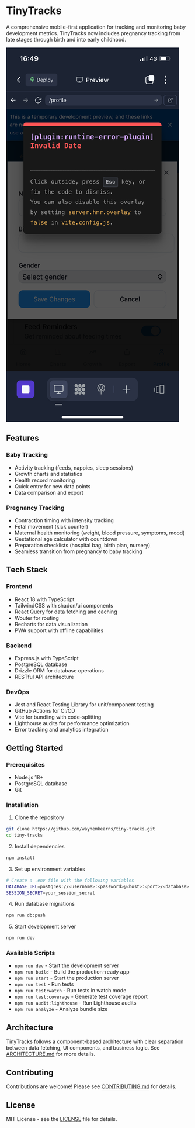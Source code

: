 # TinyTracks

A comprehensive mobile-first application for tracking and monitoring baby development metrics. TinyTracks now includes pregnancy tracking from late stages through birth and into early childhood.

![TinyTracks Logo](attached_assets/IMG_6380_1751989794081.png)

## Features

### Baby Tracking
- Activity tracking (feeds, nappies, sleep sessions)
- Growth charts and statistics
- Health record monitoring
- Quick entry for new data points
- Data comparison and export

### Pregnancy Tracking
- Contraction timing with intensity tracking
- Fetal movement (kick counter)
- Maternal health monitoring (weight, blood pressure, symptoms, mood)
- Gestational age calculator with countdown
- Preparation checklists (hospital bag, birth plan, nursery)
- Seamless transition from pregnancy to baby tracking

## Tech Stack

### Frontend
- React 18 with TypeScript
- TailwindCSS with shadcn/ui components
- React Query for data fetching and caching
- Wouter for routing
- Recharts for data visualization
- PWA support with offline capabilities

### Backend
- Express.js with TypeScript
- PostgreSQL database
- Drizzle ORM for database operations
- RESTful API architecture

### DevOps
- Jest and React Testing Library for unit/component testing
- GitHub Actions for CI/CD
- Vite for bundling with code-splitting
- Lighthouse audits for performance optimization
- Error tracking and analytics integration

## Getting Started

### Prerequisites
- Node.js 18+
- PostgreSQL database
- Git

### Installation

1. Clone the repository
```bash
git clone https://github.com/waynemkearns/tiny-tracks.git
cd tiny-tracks
```

2. Install dependencies
```bash
npm install
```

3. Set up environment variables
```bash
# Create a .env file with the following variables
DATABASE_URL=postgres://<username>:<password>@<host>:<port>/<database>
SESSION_SECRET=your_session_secret
```

4. Run database migrations
```bash
npm run db:push
```

5. Start development server
```bash
npm run dev
```

### Available Scripts

- `npm run dev` - Start the development server
- `npm run build` - Build the production-ready app
- `npm run start` - Start the production server
- `npm run test` - Run tests
- `npm run test:watch` - Run tests in watch mode
- `npm run test:coverage` - Generate test coverage report
- `npm run audit:lighthouse` - Run Lighthouse audits
- `npm run analyze` - Analyze bundle size

## Architecture

TinyTracks follows a component-based architecture with clear separation between data fetching, UI components, and business logic. See [ARCHITECTURE.md](docs/ARCHITECTURE.md) for more details.

## Contributing

Contributions are welcome! Please see [CONTRIBUTING.md](docs/CONTRIBUTING.md) for details.

## License

MIT License - see the [LICENSE](LICENSE) file for details.
